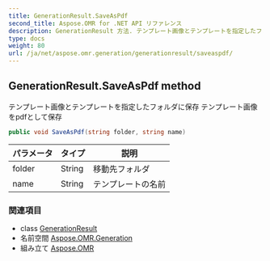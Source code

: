 ```yaml
---
title: GenerationResult.SaveAsPdf
second_title: Aspose.OMR for .NET API リファレンス
description: GenerationResult 方法. テンプレート画像とテンプレートを指定したフォルダに保存 テンプレート画像をpdfとして保存
type: docs
weight: 80
url: /ja/net/aspose.omr.generation/generationresult/saveaspdf/
---
```

## GenerationResult.SaveAsPdf method

テンプレート画像とテンプレートを指定したフォルダに保存 テンプレート画像をpdfとして保存

```csharp
public void SaveAsPdf(string folder, string name)
```

| パラメータ | タイプ | 説明 |
| --- | --- | --- |
| folder | String | 移動先フォルダ |
| name | String | テンプレートの名前 |

### 関連項目

* class [GenerationResult](../)
* 名前空間 [Aspose.OMR.Generation](../../generationresult/)
* 組み立て [Aspose.OMR](../../../)



